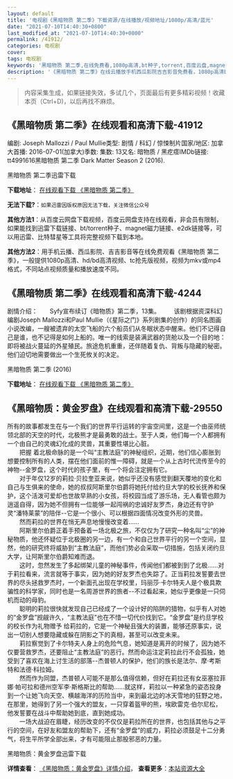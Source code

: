 ```yaml
---
layout: default
title: '电视剧《黑暗物质 第二季》下载资源/在线播放/视频地址/1080p/高清/蓝光'
date: "2021-07-10T14:40:30+0800"
last_modified_at: "2021-07-10T14:40:30+0800"
permalink: /41912/
categories: 电视剧
cover:
tags: 电视剧
keywords: '黑暗物质 第二季,在线免费看,1080p高清,bt种子,torrent,百度云盘,magnet,磁力链,迅雷下载资源'
description: '《黑暗物质 第二季》在线云播放手机西瓜影院吉吉影音免费看，1080p高清bd/hd未删减完整版和tc抢先枪版，mkv/mp4格式，附带bt/torrent种子、magnet/磁力链、百度云盘、网盘资源迅雷下载链接'
---
```


>内容采集生成，如果链接失效，多试几个，页面最后有更多精彩视频！收藏本页（Ctrl+D)，以后再找不麻烦。


## 《黑暗物质 第二季》在线观看和高清下载-41912

编剧: Joseph Mallozzi / Paul Mullie类型: 剧情 / 科幻 / 惊悚制片国家/地区: 加拿大首播: 2016-07-01(加拿大)季数: 集数: 13又名: 暗物质 / 黑疙瘩IMDb链接: tt4991616黑暗物质 第二季 Dark Matter Season 2 (2016).


黑暗物质 第二季迅雷下载

**下载地址**： [在线观看下载 《黑暗物质 第二季》](https://www.993dy.com//vod-detail-id-10204.html) 


**无法下载?**：`如果迅雷因版权原因无法下载，关注微信公众号 `

**其他方法1**：从百度云网盘下载视频，百度云网盘支持在线观看，非会员有限制，如果能找到迅雷下载链接、bt/torrent种子、magnet磁力链接、e2dk链接等，可以用迅雷、比特彗星等工具将完整视频下载到本地。

**其他方法2**：用手机云播、西瓜影院、吉吉影音等在线免费观看《黑暗物质 第二季》，一般提供1080p高清、hd/bd高清视频、tc抢先版视频，视频为mkv或mp4格式，不同站点视频质量和播放速度不同。


## 《黑暗物质 第二季》在线观看和高清下载-4244

剧情介绍：　　Syfy宣布续订《暗物质》第二季，13集。 　　该剧根据资深科幻编剧Joseph Mallozzi和Paul Mullie（《星际之门》系列剧集的创作）的同名图画小说改编，一艘被遗弃的太空飞船的六个船员们从冬眠状态中醒来。他们不记得自己是谁，也不记得是如何上船的。唯一的线索是装满武器的货舱以及一个目的地：即将被战火蔓延的外星殖民。旅途危机重重，还伴随着复仇、背叛与隐藏的秘密。他们迫切地需要做出一个生死攸关的决定。


黑暗物质 第二季 (2016)

**下载地址**： [在线观看下载 《黑暗物质 第二季》](https://www.btbtdy.me/btdy/dy6031.html) 


## 《黑暗物质：黄金罗盘》在线观看和高清下载-29550

所有的故事都发生在与一个我们的世界平行运转的宇宙空间里，这是一个由巫师统领北部的天空的时代，北极熊才是最勇敢的战士。至于人类，他们每一个人都拥有一个由自己的灵魂幻化成的灵兽，其重要性堪比心脏。<br />　　把握 着北极命脉的是一个叫“主教法庭”的神秘组织，近期，他们信心膨胀到想要控制所有的人类，摆在他们面前的惟一障碍，就是一个从上古时代流传至今的神物--金罗盘，这个时代的孩子里，有一个将会注定拥有它。<br />　　对于年仅12岁的莉拉·贝拉奎亚来说，她似乎还没有感觉到翻天覆地的变化和自己与生俱来的使命，她的叔叔阿斯里尔伯爵将她托付给约旦大学的校长抚养和保护，这个活泼可爱却也世故早熟的小女孩，将校园当成了游乐场，无人看管也颇为逍遥自得，因为她不但拥有一位能够一起闯祸的忠诚好友罗杰，身边还有守护灵“潘特莱蒙”的陪伴--它是一个很小、可以根据四面情况改变外形的灵兽。<br />　　然而莉拉的世界在悄无声息地慢慢改变着……<br />　　阿斯里尔伯爵正着手预备着一场北极之旅，不仅仅为了研究一种名叫“尘”的神秘物质，他还怀疑位于北极圈的另一边，有一个和自己世界平行的另一个空间，显然，他的研究终将威胁到“主教法庭”，而他们势必会采取一切措施，包括关闭约旦大学，让阿斯里尔伯爵知难而退。<br />　　这时，忽然发生了多起绑架儿童的神秘事件，传闻他们都被到到了北极……对于莉拉看来，流言就等于事实，因为她的好友罗杰也失踪了。正当莉拉发誓要去世界的尽头拯救罗杰时，一个新面孔出现在学校里，玛丽莎·卡尔特夫人是个极具欺骗性的科学家，同时也是一名周游世界的旅者--不过看起来，她似乎更像是一只伺机而动的母豹。<br />　　聪明的莉拉很快就发现自己已经成了一个设计好的陷阱的猎物，似乎有人对她的“金罗盘”觊觎许久，“主教法庭”也在不惜一切代价找到它。“金罗盘”是约旦学校的校长作为礼物赠予 给莉拉的，它是一个神秘且强大的装置，能够还原事实，说出一切别人想要隐藏或躲在阴影之下的真相，甚至可以改变未来。<br />　　莉拉察觉到了卡尔特夫人身上的危险气息，她知道是离开的时候了，因为她不仅要营救罗杰，还要阻止“主教法庭”的恶行。然而命运注定莉拉此行不会孤独，她受到了喜欢在海上讨生活的部落--杰普顿人的保护，他们的族长是法尔、摩·考斯特和法德·科拉姆。<br />　　然而作为同盟，杰普顿人可能不是那么值得信赖，但好在莉拉还有女巫塞拉菲娜·帕可拉和德州空军李·斯格斯比的帮助……就这样，莉拉以一种紧急的姿态投身到一个让她飞向天空、横越海洋的历险当中，来到最北边的冰天雪地的狂野之地，在那里，她得到了另一个强大的盟友，一只穿着盔甲的熊，埃欧雷克·伯尔尼松，他发誓要在战斗中帮助她到底，直到她成功。<br />　　一场大战迫在眉睫，经历改变的不仅仅是莉拉所在的世界，也包括其他与之平行的空间，在好友和盟友的帮助下，还有“金罗盘”的威力，莉拉必须鼓足十二分勇气，将生平所学全部出来，才有可能阻止那股邪恶的力量。</p>


黑暗物质：黄金罗盘迅雷下载

**详情查看**： [《黑暗物质：黄金罗盘》详情介绍](/movie/29550/)， **查看更多**：[本站资源大全](/movie/t/all/)

